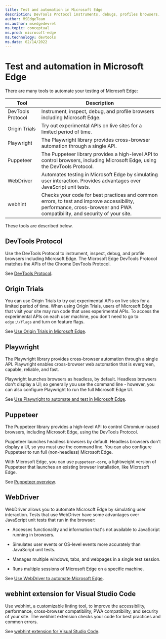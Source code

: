 ```yaml
---
title: Test and automation in Microsoft Edge
description: DevTools Protocol instruments, debugs, profiles browsers.  Origin Trials to try experimental APIs.  Playwright cross-browser automation via 1 API.  Puppeteer API automates via DevTools Protocol.  WebDriver simulates user interaction.  webhint linting checks for errors, best practices.
author: MSEdgeTeam
ms.author: msedgedevrel
ms.topic: conceptual
ms.prod: microsoft-edge
ms.technology: devtools
ms.date: 02/14/2022
---
```

# Test and automation in Microsoft Edge

There are many tools to automate your testing of Microsoft Edge:

| Tool | Description |
| --- | --- |
| DevTools Protocol | Instrument, inspect, debug, and profile browsers including Microsoft Edge. |
| Origin Trials | Try out experimental APIs on live sites for a limited period of time. |
| Playwright | The Playwright library provides cross-browser automation through a single API. |
| Puppeteer | The Puppeteer library provides a high-level API to control browsers, including Microsoft Edge, using the DevTools Protocol. |
| WebDriver | Automates testing in Microsoft Edge by simulating user interaction.  Provides advantages over JavaScript unit tests. |
| webhint | Checks your code for best practices and common errors, to test and improve accessibility, performance, cross-browser and PWA compatibility, and security of your site. |

These tools are described below.


<!-- ====================================================================== -->
## DevTools Protocol

Use the DevTools Protocol to instrument, inspect, debug, and profile browsers including Microsoft Edge.  The Microsoft Edge DevTools Protocol matches the APIs of the Chrome DevTools Protocol.

See [DevTools Protocol](devtools-protocol.md).


<!-- ====================================================================== -->
## Origin Trials

You can use Origin Trials to try out experimental APIs on live sites for a limited period of time.  When using Origin Trials, users of Microsoft Edge that visit your site may run code that uses experimental APIs.  To access the experimental APIs on each user machine, you don't need to go to `edge://flags` and turn on feature flags.

See [Use Origin Trials in Microsoft Edge](../origin-trials/index.md).


<!-- ====================================================================== -->
## Playwright

The Playwright library provides cross-browser automation through a single API.  Playwright enables cross-browser web automation that is evergreen, capable, reliable, and fast.

Playwright launches browsers as headless, by default.  Headless browsers don't display a UI; so generally you use the command line - however, you can also configure Playwright to run the full Microsoft Edge UI.

See [Use Playwright to automate and test in Microsoft Edge](../playwright/index.md).


<!-- ====================================================================== -->
## Puppeteer

The Puppeteer library provides a high-level API to control Chromium-based browsers, including Microsoft Edge, using the DevTools Protocol.

Puppeteer launches headless browsers by default.  Headless browsers don't display a UI, so you must use the command line.  You can also configure Puppeteer to run full (non-headless) Microsoft Edge.

With Microsoft Edge, you can use `puppeteer-core`, a lightweight version of Puppeteer that launches an existing browser installation, like Microsoft Edge.

See [Puppeteer overview](../puppeteer/index.md).


<!-- ====================================================================== -->
## WebDriver

WebDriver allows you to automate Microsoft Edge by simulating user interaction.  Tests that use WebDriver have some advantages over JavaScript unit tests that run in the browser:

*  Accesses functionality and information that's not available to JavaScript running in browsers.

*  Simulates user events or OS-level events more accurately than JavaScript unit tests.

*  Manages multiple windows, tabs, and webpages in a single test session.

*  Runs multiple sessions of Microsoft Edge on a specific machine.

See [Use WebDriver to automate Microsoft Edge](../webdriver-chromium/index.md).


<!-- ====================================================================== -->
## webhint extension for Visual Studio Code

Use webhint, a customizable linting tool, to improve the accessibility, performance, cross-browser compatibility, PWA compatibility, and security of your site.  The webhint extension checks your code for best practices and common errors.

See [webhint extension for Visual Studio Code](webhint.md).

